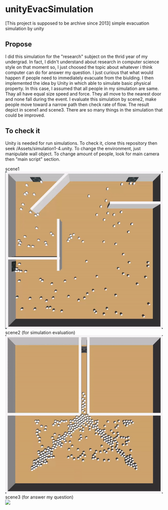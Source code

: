 # unityEvacSimulation
[This project is supposed to be archive since 2013] simple evacuation simulation by unity

## Propose
I did this simulation for the "research" subject on the thrid year of my undergrad. In fact, I didn't understand about research in computer science style on that moment so, I just choosed the topic about whatever i think computer can do for answer my question. I just curious that what would happen if people need to immediately evacuate from the biulding. I then implemented the idea by Unity in which able to simulate basic physical property. In this case, I assumed that all people in my simulation are same. Thay all have equal size speed and force. They all move to the nearest door and none fall during the event. I evaluate this simulation by scene2, make people move toward a narrow path then check rate of flow. The result depict in scene1 and scene3. There are so many things in the simulation that could be improved.

## To check it
Unity is needed for run simulations. To check it, clone this repository then seek /Assets/simulation1-4.unity. To change the environment, just manipulate wall object. To change amount of people, look for main camera then "main script" section.

scene1 <br/>
![](s1.gif)<br/>
scene2 (for simulation evaluation)<br/>
![](s2.gif)<br/>
scene3 (for answer my question)<br/>
![](s3.gif)
